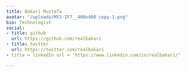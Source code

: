 ```yaml
---
title: Bakari Mustafa
avatar: "/uploads/MY3-IF7__400x400 copy-1.png"
bio: Technologist
social:
- title: github
  url: https://github.com/realbakari
- title: twitter
  url: https://twitter.com/realbakari
- title = linkedIn url = "https://www.linkedin.com/in/realbakari/"

---
```

